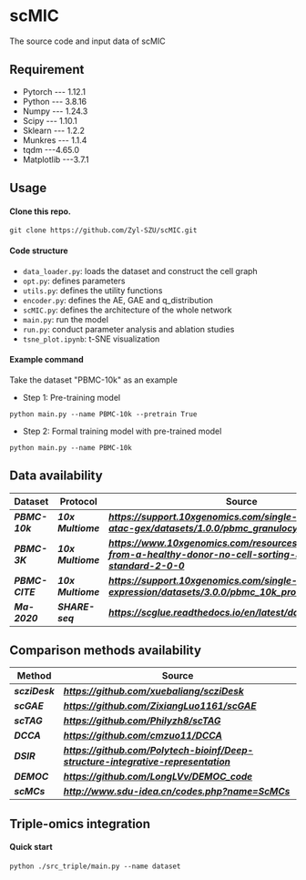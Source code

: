 # scMIC
The source code and input data of scMIC

## Requirement
- Pytorch --- 1.12.1
- Python --- 3.8.16
- Numpy --- 1.24.3
- Scipy --- 1.10.1
- Sklearn --- 1.2.2
- Munkres --- 1.1.4
- tqdm ---4.65.0
- Matplotlib ---3.7.1

## Usage
#### Clone this repo.
```
git clone https://github.com/Zyl-SZU/scMIC.git
```

#### Code structure
- ```data_loader.py```: loads the dataset and construct the cell graph
- ```opt.py```: defines parameters
- ```utils.py```: defines the utility functions
- ```encoder.py```: defines the AE, GAE and q_distribution
- ```scMIC.py```: defines the architecture of the whole network
- ```main.py```: run the model
- ```run.py```: conduct parameter analysis and ablation studies 
- ```tsne_plot.ipynb```: t-SNE visualization

#### Example command
Take the dataset "PBMC-10k" as an example

- Step 1: Pre-training model
```
python main.py --name PBMC-10k --pretrain True
```
- Step 2: Formal training model with pre-trained model
```
python main.py --name PBMC-10k
```

## Data availability
|  Dataset              | Protocol   | Source |
| --------------------------- | ----------------------- | ----------------------- |
| ***PBMC-10k***             | ***10x Multiome***      | ***https://support.10xgenomics.com/single-cell-multiome-atac-gex/datasets/1.0.0/pbmc_granulocyte_sorted_10k*** |
| ***PBMC-3K***          | ***10x Multiome***      | ***https://www.10xgenomics.com/resources/datasets/pbmc-from-a-healthy-donor-no-cell-sorting-3-k-1-standard-2-0-0***     |
| ***PBMC-CITE***              | ***10x Multiome***           | ***https://support.10xgenomics.com/single-cell-gene-expression/datasets/3.0.0/pbmc_10k_protein_v3*** |
| ***Ma-2020***             | ***SHARE-seq*** | ***https://scglue.readthedocs.io/en/latest/data.html***        |

## Comparison methods availability
|  Method              | Source |
| --------------------------- | ----------------------- |
| ***scziDesk***             | ***https://github.com/xuebaliang/scziDesk*** |
| ***scGAE***          | ***https://github.com/ZixiangLuo1161/scGAE***     |
| ***scTAG***              | ***https://github.com/Philyzh8/scTAG*** |
| ***DCCA***             | ***https://github.com/cmzuo11/DCCA***        |
| ***DSIR***             | ***https://github.com/Polytech-bioinf/Deep-structure-integrative-representation***        |
| ***DEMOC***             | ***https://github.com/LongLVv/DEMOC_code***        |
| ***scMCs***             | ***http://www.sdu-idea.cn/codes.php?name=ScMCs***        |

## Triple-omics integration
#### Quick start
```
python ./src_triple/main.py --name dataset
```

